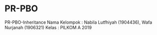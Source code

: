 # PR-PBO
PR-PBO-Inheritance Nama Kelompok : Nabila Lutfhiyah (1904436), Wafa Nurjanah (1906321) Kelas : PILKOM A 2019
